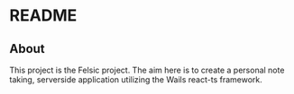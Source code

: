 # README

## About

This project is the Felsic project. The aim here is to create a personal note taking, serverside application utilizing the Wails react-ts framework.
